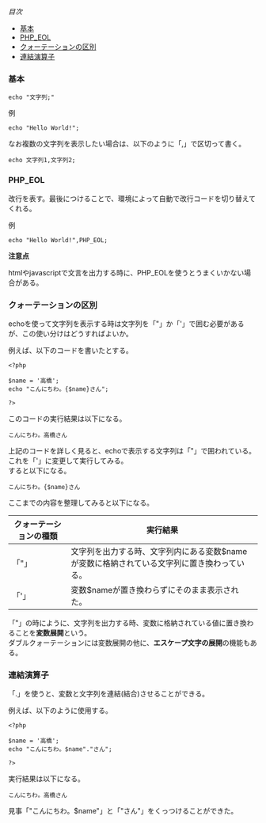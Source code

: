 *目次*
* [基本](#基本)
* [PHP_EOL](#PHP_EOL)
* [クォーテーションの区別](#クォーテーションの区別)
* [連結演算子](#連結演算子)

### 基本

`echo "文字列;"`

例

`echo "Hello World!";`

なお複数の文字列を表示したい場合は、以下のように「,」で区切って書く。

`echo 文字列1,文字列2;`

### PHP_EOL

改行を表す。最後につけることで、環境によって自動で改行コードを切り替えてくれる。

例

`echo "Hello World!",PHP_EOL;`

**注意点**

htmlやjavascriptで文言を出力する時に、PHP_EOLを使うとうまくいかない場合がある。

### クォーテーションの区別

echoを使って文字列を表示する時は文字列を「"」か「'」で囲む必要があるが、この使い分けはどうすればよいか。  

例えば、以下のコードを書いたとする。

    <?php

    $name = '高橋';
    echo "こんにちわ。{$name}さん";

    ?>

  このコードの実行結果は以下になる。

  `こんにちわ。高橋さん`

  上記のコードを詳しく見ると、echoで表示する文字列は「"」で囲われている。これを「'」に変更して実行してみる。  
  すると以下になる。

  `こんにちわ。{$name}さん`

  ここまでの内容を整理してみると以下になる。

  |クォーテーションの種類|実行結果|
  |---|---|
  |「"」|文字列を出力する時、文字列内にある変数$nameが変数に格納されている文字列に置き換わっている。|
  |「'」|変数$nameが置き換わらずにそのまま表示された。|

  「"」の時にように、文字列を出力する時、変数に格納されている値に置き換わることを**変数展開**という。  
  ダブルクォーテーションには変数展開の他に、**エスケープ文字の展開**の機能もある。

  ### 連結演算子
「.」を使うと、変数と文字列を連結(結合)させることができる。

例えば、以下のように使用する。

    <?php

    $name = '高橋';
    echo "こんにちわ。$name"."さん";

    ?>

実行結果は以下になる。

`こんにちわ。高橋さん`

見事「"こんにちわ。$name"」と「"さん"」をくっつけることができた。
